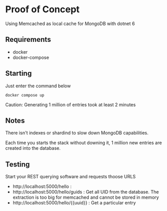 # Proof of Concept 

Using Memcached as local cache for MongoDB with dotnet 6

## Requirements

* docker
* docker-compose

## Starting

Just enter the command below 

	docker compose up
	
Caution: Generating 1 million of entries took at least 2 minutes

## Notes

There isn't  indexes or shardind to slow down MongoDB capabilities.

Each time you starts the stack without downing it, 1 million new entries are created into the database. 

## Testing

Start your REST querying software and requests thoose URLS

* http://localhost:5000/hello : 
* http://localhost:5000/hello/guids : Get all UID from the database. The extraction is too big for memcached and cannot be stored in memory
* http://localhost:5000/hello/{{uuid}} : Get a particular entry

